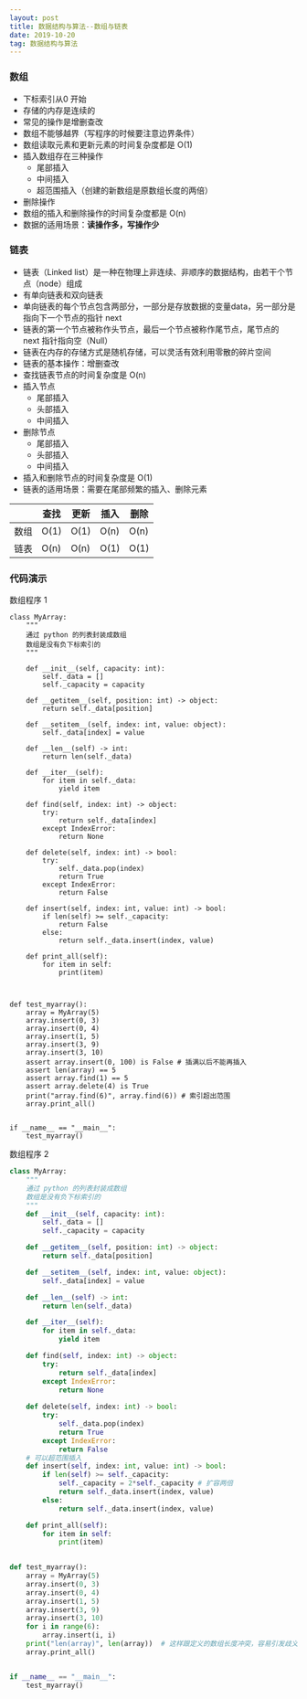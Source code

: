 ```yaml
---
layout: post
title: 数据结构与算法--数组与链表
date: 2019-10-20
tag: 数据结构与算法
---
```


### 数组

- 下标索引从0 开始
- 存储的内存是连续的
- 常见的操作是增删查改
- 数组不能够越界（写程序的时候要注意边界条件）
- 数组读取元素和更新元素的时间复杂度都是 O(1)
- 插入数组存在三种操作
  - 尾部插入
  - 中间插入
  - 超范围插入（创建的新数组是原数组长度的两倍）
- 删除操作
- 数组的插入和删除操作的时间复杂度都是 O(n)
- 数据的适用场景：**读操作多，写操作少**

### 链表

- 链表（Linked list）是一种在物理上非连续、非顺序的数据结构，由若干个节点（node）组成
- 有单向链表和双向链表
- 单向链表的每个节点包含两部分，一部分是存放数据的变量data，另一部分是指向下一个节点的指针 next
- 链表的第一个节点被称作头节点，最后一个节点被称作尾节点，尾节点的 next 指针指向空（Null）
- 链表在内存的存储方式是随机存储，可以灵活有效利用零散的碎片空间
- 链表的基本操作：增删查改
- 查找链表节点的时间复杂度是 O(n)
- 插入节点
  - 尾部插入
  - 头部插入
  - 中间插入
- 删除节点
  - 尾部插入
  - 头部插入
  - 中间插入
- 插入和删除节点的时间复杂度是 O(1)
- 链表的适用场景：需要在尾部频繁的插入、删除元素 

|      | 查找 | 更新 | 插入 | 删除 |
| ---- | ---- | ---- | ---- | ---- |
| 数组 | O(1) | O(1) | O(n) | O(n) |
| 链表 | O(n) | O(n) | O(1) | O(1) |



### 代码演示

数组程序 1

```pyth
class MyArray:
    """
    通过 python 的列表封装成数组
    数组是没有负下标索引的
    """

    def __init__(self, capacity: int):
        self._data = []
        self._capacity = capacity

    def __getitem__(self, position: int) -> object:
        return self._data[position]

    def __setitem__(self, index: int, value: object):
        self._data[index] = value

    def __len__(self) -> int:
        return len(self._data)

    def __iter__(self):
        for item in self._data:
            yield item

    def find(self, index: int) -> object:
        try:
            return self._data[index]
        except IndexError:
            return None

    def delete(self, index: int) -> bool:
        try:
            self._data.pop(index)
            return True
        except IndexError:
            return False

    def insert(self, index: int, value: int) -> bool:
        if len(self) >= self._capacity:
            return False
        else:
            return self._data.insert(index, value)

    def print_all(self):
        for item in self:
            print(item)


    
def test_myarray():
    array = MyArray(5)
    array.insert(0, 3)
    array.insert(0, 4)
    array.insert(1, 5)
    array.insert(3, 9)  
    array.insert(3, 10)   
    assert array.insert(0, 100) is False # 插满以后不能再插入
    assert len(array) == 5
    assert array.find(1) == 5
    assert array.delete(4) is True
    print("array.find(6)", array.find(6)) # 索引超出范围
    array.print_all()
    

if __name__ == "__main__":
    test_myarray()
```

数组程序 2	

```python
class MyArray:
    """
    通过 python 的列表封装成数组
    数组是没有负下标索引的
    """
    def __init__(self, capacity: int):
        self._data = []
        self._capacity = capacity

    def __getitem__(self, position: int) -> object:
        return self._data[position]

    def __setitem__(self, index: int, value: object):
        self._data[index] = value

    def __len__(self) -> int:
        return len(self._data)

    def __iter__(self):
        for item in self._data:
            yield item

    def find(self, index: int) -> object:
        try:
            return self._data[index]
        except IndexError:
            return None
        
    def delete(self, index: int) -> bool:
        try:
            self._data.pop(index)
            return True
        except IndexError:
            return False     
    # 可以超范围插入
    def insert(self, index: int, value: int) -> bool:
        if len(self) >= self._capacity:
            self._capacity = 2*self._capacity # 扩容两倍
            return self._data.insert(index, value)
        else:
            return self._data.insert(index, value)

    def print_all(self):
        for item in self:
            print(item)

    
def test_myarray():
    array = MyArray(5)
    array.insert(0, 3)
    array.insert(0, 4)
    array.insert(1, 5)
    array.insert(3, 9)  
    array.insert(3, 10)   
    for i in range(6):
        array.insert(i, i)
    print("len(array)", len(array))  # 这样跟定义的数组长度冲突，容易引发歧义，不建议使用
    array.print_all()


if __name__ == "__main__":
    test_myarray()
```



